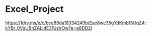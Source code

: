 # Excel_Project
https://1drv.ms/x/c/bce89da18334249b/Eae8wc35gYdKmb15UqZ4-kYBr_0VgUBhZALIdE3PJzirOw?e=e8DD2I
